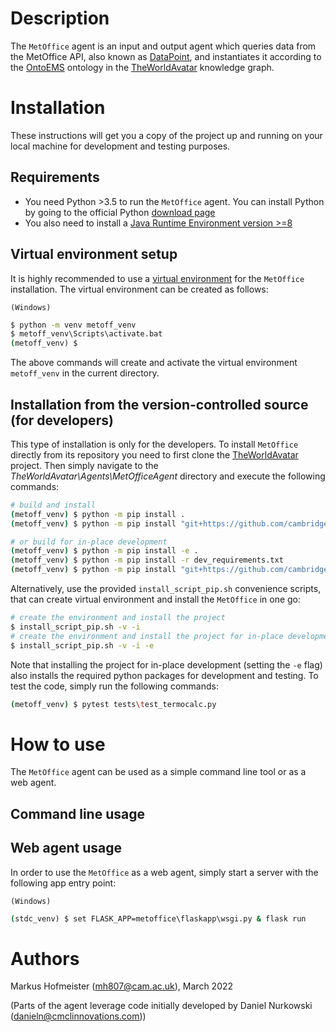 # Description

The `MetOffice` agent is an input and output agent which queries data from the MetOffice API, also known as [DataPoint], and instantiates it according to the [OntoEMS] ontology in the [TheWorldAvatar] knowledge graph.

# Installation
These instructions will get you a copy of the project up and running on your local machine for development and testing purposes.

## Requirements

- You need Python >3.5 to run the `MetOffice` agent. You can install Python by going to the official Python [download page]
- You also need to install a [Java Runtime Environment version >=8]

## Virtual environment setup

It is highly recommended to use a [virtual environment] for the `MetOffice` installation. The virtual environment can be created as follows:

`(Windows)`

```cmd
$ python -m venv metoff_venv
$ metoff_venv\Scripts\activate.bat
(metoff_venv) $
```

The above commands will create and activate the virtual environment `metoff_venv` in the current directory.

## Installation from the version-controlled source (for developers)

This type of installation is only for the developers. To install `MetOffice`  directly from its repository you need to first clone the [TheWorldAvatar] project. Then simply navigate to the *TheWorldAvatar\Agents\MetOfficeAgent* directory and execute the following commands:
```bash
# build and install
(metoff_venv) $ python -m pip install .
(metoff_venv) $ python -m pip install "git+https://github.com/cambridge-cares/TheWorldAvatar@main#subdirectory=Agents/utils/python-utils"

# or build for in-place development
(metoff_venv) $ python -m pip install -e .
(metoff_venv) $ python -m pip install -r dev_requirements.txt
(metoff_venv) $ python -m pip install "git+https://github.com/cambridge-cares/TheWorldAvatar@main#subdirectory=Agents/utils/python-utils"
```

Alternatively, use the provided `install_script_pip.sh` convenience scripts, that can create virtual environment and install the `MetOffice` in one go:
```bash
# create the environment and install the project
$ install_script_pip.sh -v -i
# create the environment and install the project for in-place development
$ install_script_pip.sh -v -i -e
```
Note that installing the project for in-place development (setting the `-e` flag) also installs the required python packages for development and testing. To test the code, simply run the following commands:

```bash
(metoff_venv) $ pytest tests\test_termocalc.py
```

# How to use #

The `MetOffice` agent can be used as a simple command line tool or as a web agent.

## Command line usage


## Web agent usage

In order to use the `MetOffice` as a web agent, simply start a server with the following app entry point:

`(Windows)`

```cmd
(stdc_venv) $ set FLASK_APP=metoffice\flaskapp\wsgi.py & flask run
```


# Authors #
Markus Hofmeister (mh807@cam.ac.uk), March 2022

(Parts of the agent leverage code initially developed by Daniel Nurkowski (danieln@cmclinnovations.com))


<!-- Links -->
[DataPoint]: https://www.metoffice.gov.uk/services/data/datapoint/about
[OntoEMS]: http://www.theworldavatar.com/ontology/ontoems/OntoEMS.owl
[download page]: https://www.python.org/getit/
[Java Runtime Environment version >=8]: https://adoptopenjdk.net/?variant=openjdk8&jvmVariant=hotspot
[virtual environment]: https://docs.python.org/3/tutorial/venv.html
[TheWorldAvatar]: https://github.com/cambridge-cares/TheWorldAvatar